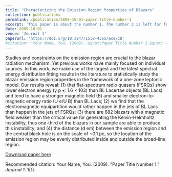```yaml
---
title: "Characterizing the Emission Region Properties of Blazars"
collection: publications
permalink: /publication/2009-10-01-paper-title-number-1
excerpt: 'This paper is about the number 1. The number 2 is left for future work.'
date: 2009-10-01
venue: 'Journal 1'
paperurl: 'https://doi.org/10.3847/1538-4365/ace7c8'
#citation: 'Your Name, You. (2009). &quot;Paper Title Number 1.&quot; <i>Journal 1</i>. 1(1).'
---
```

Studies and constraints on the emission region are crucial to the blazar radiation mechanism. Yet previous works have mainly focused on individual sources. In this work, we make use of the largest and the latest spectral energy distribution fitting results in the literature to statistically study the blazar emission region properties in the framework of a one-zone leptonic model. Our results reveal: (1) that flat-spectrum radio quasars (FSRQs) show lower electron energy (γ p ≲ 1.6 × 103) than BL Lacertae objects (BL Lacs) and tend to have a stronger magnetic field (B) and smaller electron-to-magnetic energy ratio (U e/U B) than BL Lacs; (2) we find that the electromagnetic equipartition would rather happen in the jets of BL Lacs than happen in the jets of FSRQs; (3) there are 682 blazars with a magnetic field weaker than the critical value for generating the Kelvin-Helmholtz instability, thus one-third of the blazars in our sample are able to produce this instability; and (4) the distance (d em) between the emission region and the central black hole is on the scale of ~0.1 pc, so the location of the emission region may be evenly distributed inside and outside the broad-line region.

[Download paper here](https://iopscience.iop.org/article/10.3847/1538-4365/ace7c8/pdf)

Recommended citation: Your Name, You. (2009). "Paper Title Number 1." <i>Journal 1</i>. 1(1).

